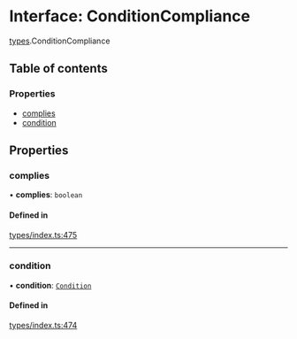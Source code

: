 # Interface: ConditionCompliance

[types](../wiki/types).ConditionCompliance

## Table of contents

### Properties

- [complies](../wiki/types.ConditionCompliance#complies)
- [condition](../wiki/types.ConditionCompliance#condition)

## Properties

### complies

• **complies**: `boolean`

#### Defined in

[types/index.ts:475](https://github.com/PolymeshAssociation/polymesh-sdk/blob/16e8c2ca/src/types/index.ts#L475)

___

### condition

• **condition**: [`Condition`](../wiki/types#condition)

#### Defined in

[types/index.ts:474](https://github.com/PolymeshAssociation/polymesh-sdk/blob/16e8c2ca/src/types/index.ts#L474)
